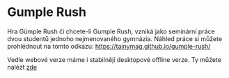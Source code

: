 # Gumple Rush
Hra Gümple Rush či chcete-li Gumple Rush, vzniká jako seminární práce dvou studentů jednoho nejmenovaného gymnázia. Náhled práce si můžete prohlédnout na tomto odkazu: https://tajnymag.github.io/gumple-rush/

Vedle webové verze máme i stabilnějí desktopové offline verze. Ty můžete nalézt [zde](https://github.com/Tajnymag/gumple-rush/releases)
